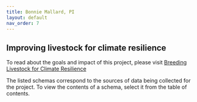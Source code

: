 ```yaml
---
title: Bonnie Mallard, PI
layout: default
nav_order: 7
---
```


## Improving livestock for climate resilience

To read about the goals and impact of this project, please visit [Breeding Livestock for Climate Resilience](https://foodfromthought.ca/research/livestock/breeding-livestock-for-climate-resilience/)

The listed schemas correspond to the sources of data being collected for the project.  To view the contents of a schema, select it from the table of contents.
